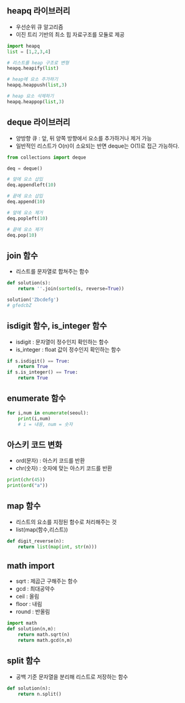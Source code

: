 ## heapq 라이브러리
- 우선순위 큐 알고리즘
- 이진 트리 기반의 최소 힙 자료구조를 모듈로 제공
```python
import heapq
list = [1,2,3,4]

# 리스트를 heap 구조로 변형
heapq.heapify(list)

# heap에 요소 추가하기
heapq.heappush(list,3)

# heap 요소 삭제하기
heapq.heappop(list,3)
```

## deque 라이브러리
- 양방향 큐 : 앞, 뒤 양쪽 방향에서 요소를 추가하거나 제거 가능
- 일반적인 리스트가 O(n)이 소요되는 반면 deque는 O(1)로 접근 가능하다.
```python
from collections import deque

deq = deque()

# 앞에 요소 삽입
deq.appendleft(10)

# 끝에 요소 삽입
deq.append(10)

# 앞에 요소 제거
deq.popleft(10)

# 끝에 요소 제거
deq.pop(10)
```

## join 함수

- 리스트를 문자열로 합쳐주는 함수

```python
def solution(s):
    return ''.join(sorted(s, reverse=True))

solution('Zbcdefg')
# gfedcbZ
```

## isdigit 함수, is_integer 함수
- isdigit : 문자열이 정수인지 확인하는 함수
- is_integer : float 값이 정수인지 확인하는 함수
```python
if s.isdigit() == True:
    return True
if s.is_integer() == True:
    return True
```

## enumerate 함수
```python
for i,num in enumerate(seoul):
    print(i,num)
    # i = 내용, num = 숫자
```

## 아스키 코드 변화
- ord(문자) : 아스키 코드를 반환
- chr(숫자) : 숫자에 맞는 아스키 코드를 반환
```python
print(chr(45))
print(ord("a"))
```

## map 함수
- 리스트의 요소를 지정된 함수로 처리해주는 것
- list(map(함수,리스트))
```python
def digit_reverse(n):
    return list(map(int, str(n)))
```

## math import
- sqrt : 제곱근 구해주는 함수
- gcd : 최대공약수
- ceil : 올림
- floor : 내림
- round : 반올림
```python
import math
def solution(n,m):
    return math.sqrt(n)
    return math.gcd(n,m)
```

## split 함수
- 공백 기준 문자열을 분리해 리스트로 저장하는 함수
```python
def solution(n):
    return n.split()
```

